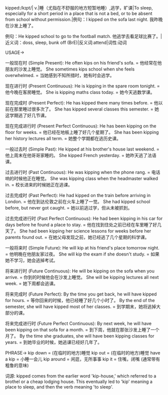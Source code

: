 kipped:/kɪpt/| v.|睡（尤指在不舒服的地方短暂地睡）,逃学，旷课|To sleep, especially for a short period in a place that is not a bed, or to be absent from school without permission.|例句：I kipped on the sofa last night. 我昨晚在沙发上睡了。

例句：He kipped school to go to the football match. 他逃学去看足球比赛了。|近义词：doss, sleep, bunk off (BrE)|反义词:attend|词性:动词

USAGE->

一般现在时 (Simple Present):
He often kips on his friend's sofa. = 他经常在他朋友的沙发上睡觉。
She sometimes kips school when she feels overwhelmed. = 当她感到不知所措时，她有时会逃学。

现在进行时 (Present Continuous):
He is kipping in the spare room tonight. = 他今晚在客房睡觉。
She is kipping maths class today. = 她今天逃数学课。


现在完成时 (Present Perfect):
He has kipped there many times before. = 他以前在那里睡过很多次了。
She has kipped several classes this semester. = 她这学期逃了好几节课。


现在完成进行时 (Present Perfect Continuous):
He has been kipping on the floor for weeks. = 他已经在地板上睡了好几个星期了。
She has been kipping her history lectures all term. = 她整个学期都在逃历史课。

一般过去时 (Simple Past):
He kipped at his brother's house last weekend. = 他上周末在他哥哥家睡的。
She kipped French yesterday. = 她昨天逃了法语课。


过去进行时 (Past Continuous):
He was kipping when the phone rang. = 电话响的时候他正在睡觉。
She was kipping class when the headmaster walked in. = 校长进来的时候她正在逃课。


过去完成时 (Past Perfect):
He had kipped on the train before arriving in London. = 他在到达伦敦之前在火车上睡了一觉。
She had kipped school before, but never got caught. = 她以前逃过学，但从未被抓到。


过去完成进行时 (Past Perfect Continuous):
He had been kipping in his car for days before he found a place to stay. = 他在找到住处之前已经在车里睡了好几天了。
She had been kipping her science lessons for weeks before her parents found out. = 在她父母发现之前，她已经逃了几个星期的科学课。


一般将来时 (Simple Future):
He will kip at his friend's place tomorrow night. = 他明晚在他朋友家过夜。
She will kip the exam if she doesn't study. = 如果她不学习，她会逃掉考试。


将来进行时 (Future Continuous):
He will be kipping on the sofa when you arrive. = 你到的时候他会在沙发上睡觉。
She will be kipping lectures all next week. = 她下周都会逃课。


将来完成时 (Future Perfect):
By the time you get back, he will have kipped for hours. = 等你回来的时候，他已经睡了好几个小时了。
By the end of the semester, she will have kipped most of her classes. = 到学期末，她将逃掉大部分的课。

将来完成进行时 (Future Perfect Continuous):
By next week, he will have been kipping on that sofa for a month. = 到下周，他就在那张沙发上睡了一个月了。
By the time she graduates, she will have been kipping classes for years. = 到她毕业的时候，她逃课已经好几年了。



PHRASE->
kip down =  (在临时的地方)睡觉
kip out =  (在临时的地方)睡觉
have a kip = 小睡一会儿
kip around = 闲逛，无所事事
kip it = 住嘴，闭嘴 (通常带有粗鲁的意味)


词源: kipped comes from the earlier word 'kip-house,' which referred to a brothel or a cheap lodging house.  This eventually led to 'kip' meaning a place to sleep, and then the verb meaning 'to sleep'.
